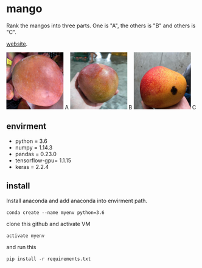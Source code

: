 # mango
 
Rank the mangos into three parts. One is "A", the others is "B" and others is "C".

[website](https://aidea-web.tw/aicup_mango).


<img width="150" height="150" src="https://github.com/kaede10263/mango/blob/master/data/C1-P1_Dev/00033.jpg"/> A <img width="150" height="150" src="https://github.com/kaede10263/mango/blob/master/data/C1-P1_Dev/00027.jpg"/> B <img width="150" height="150" src="https://github.com/kaede10263/mango/blob/master/data/C1-P1_Dev/00051.jpg"/> C 




## envirment
*   python = 3.6
*   numpy = 1.14.3
*   pandas = 0.23.0
*   tensorflow-gpu= 1.1.15
*   keras = 2.2.4

## install
Install anaconda and add anaconda into envirment path.
```
conda create --name myenv python=3.6
```

clone this github and activate VM
```
activate myenv
```

and run this 

``` 
pip install -r requirements.txt
``` 



